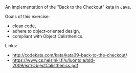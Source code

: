 An implementation of the "Back to the Checkout" kata in Java.

Goals of this exercise:
* clean code,
* adhere to object-oriented design,
* compliant with Object Calisthenics.

Links:
* http://codekata.com/kata/kata09-back-to-the-checkout/
* https://www.cs.helsinki.fi/u/luontola/tdd-2009/ext/ObjectCalisthenics.pdf